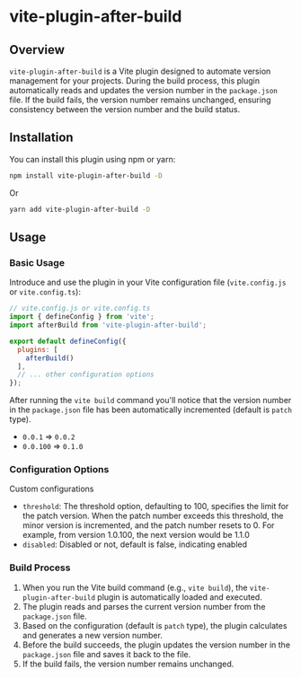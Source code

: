 # vite-plugin-after-build

## Overview

`vite-plugin-after-build` is a Vite plugin designed to automate version management for your projects. During the build process, this plugin automatically reads and updates the version number in the `package.json` file. If the build fails, the version number remains unchanged, ensuring consistency between the version number and the build status.

## Installation

You can install this plugin using npm or yarn:

```bash
npm install vite-plugin-after-build -D
```

Or

```bash
yarn add vite-plugin-after-build -D
```

## Usage

### Basic Usage

Introduce and use the plugin in your Vite configuration file (`vite.config.js` or `vite.config.ts`):

```javascript
// vite.config.js or vite.config.ts
import { defineConfig } from 'vite';
import afterBuild from 'vite-plugin-after-build';

export default defineConfig({
  plugins: [
    afterBuild()
  ],
  // ... other configuration options
});
```
After running the `vite build` command
you'll notice that the version number in the `package.json` file has been automatically incremented (default is `patch` type).
- `0.0.1` => `0.0.2`
- `0.0.100` => `0.1.0`

### Configuration Options

Custom configurations

- `threshold`: The threshold option, defaulting to 100, specifies the limit for the patch version. When the patch number exceeds this threshold, the minor version is incremented, and the patch number resets to 0. For example, from version 1.0.100, the next version would be 1.1.0
- `disabled`: Disabled or not, default is false, indicating enabled

### Build Process

1. When you run the Vite build command (e.g., `vite build`), the `vite-plugin-after-build` plugin is automatically loaded and executed.
2. The plugin reads and parses the current version number from the `package.json` file.
3. Based on the configuration (default is `patch` type), the plugin calculates and generates a new version number.
4. Before the build succeeds, the plugin updates the version number in the `package.json` file and saves it back to the file.
5. If the build fails, the version number remains unchanged.
